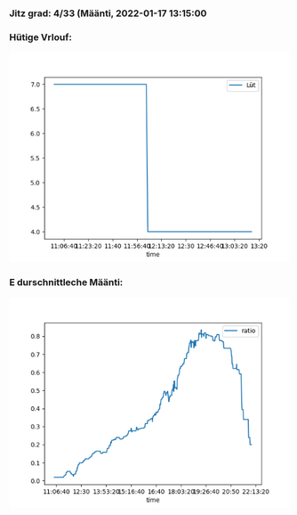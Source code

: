 ### Jitz grad: 4/33 (Määnti, 2022-01-17 13:15:00

### Hütige Vrlouf:
![Graph](Today.png)

### E durschnittleche Määnti:
![Graph](Määnti.png)